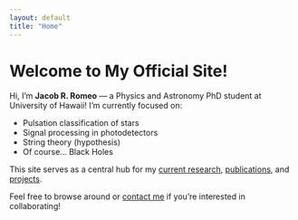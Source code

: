 ```yaml
---
layout: default
title: "Home"
---
```


# Welcome to My Official Site!

Hi, I’m **Jacob R. Romeo** — a Physics and Astronomy PhD student at University of Hawaii! I’m currently focused on:

- Pulsation classification of stars
- Signal processing in photodetectors
- String theory (hypothesis)
- Of course... Black Holes

This site serves as a central hub for my [current research](/research/), [publications](/publications/), and [projects](/projects/).

Feel free to browse around or [contact me](/contact/) if you’re interested in collaborating!

